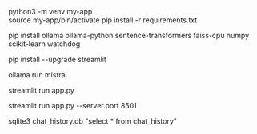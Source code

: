 python3 -m venv my-app  
source my-app/bin/activate
pip install -r requirements.txt


pip install ollama ollama-python sentence-transformers faiss-cpu numpy 
scikit-learn watchdog


pip install --upgrade streamlit

ollama run mistral

streamlit run app.py

streamlit run app.py --server.port 8501


sqlite3 chat_history.db "select * from chat_history"  